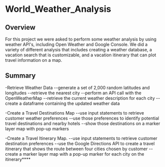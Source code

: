 # World_Weather_Analysis
## Overview
For this project we were asked to perform some weather analysis by using weather API's, including Open Weather and Google Console. We did a variety of different analysis that includes creating a weather database, a vacation search that is customizable, and a vacation itinerary that can plot travel information on a map.

## Summary

-Retrieve Weather Data
--generate a set of 2,000 random latitudes and longitudes
--retrieve the nearest city
--perform an API call with the OpenWeatherMap
--retrieve the current weather description for each city
--create a dataframe containing the updated weather data

-Create a Travel Destinations Map
--use input statements to retrieve customer weather preferences
--use those preferences to identify potential travel destinations and nearby hotels
--show those destinations on a marker layer map with pop-up markers

-Create a Travel Itinerary Map.
--use input statements to retrieve customer destination preferences
--use the Google Directions API to create a travel itinerary that shows the route between four cities chosen by customer
--create a marker layer map with a pop-up marker for each city on the itinerary****
